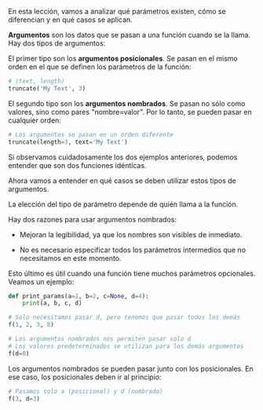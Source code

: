 
En esta lección, vamos a analizar qué parámetros existen, cómo se diferencian y en qué casos se aplican.

**Argumentos** son los datos que se pasan a una función cuando se la llama. Hay dos tipos de argumentos:

El primer tipo son los **argumentos posicionales**. Se pasan en el mismo orden en el que se definen los parámetros de la función:

```python
# (text, length)
truncate('My Text', 3)
```

El segundo tipo son los **argumentos nombrados**. Se pasan no sólo como valores, sino como pares "nombre=valor". Por lo tanto, se pueden pasar en cualquier orden:

```python
# Los argumentos se pasan en un orden diferente
truncate(length=3, text='My Text')
```

Si observamos cuidadosamente los dos ejemplos anteriores, podemos entender que son dos funciones idénticas.

Ahora vamos a entender en qué casos se deben utilizar estos tipos de argumentos.

La elección del tipo de parámetro depende de quién llama a la función.

Hay dos razones para usar argumentos nombrados:

* Mejoran la legibilidad, ya que los nombres son visibles de inmediato.

* No es necesario especificar todos los parámetros intermedios que no necesitamos en este momento.

Esto último es útil cuando una función tiene muchos parámetros opcionales. Veamos un ejemplo:

```python
def print_params(a=1, b=2, c=None, d=4):
    print(a, b, c, d)

# Solo necesitamos pasar d, pero tenemos que pasar todos los demás
f(1, 2, 3, 8)

# Los argumentos nombrados nos permiten pasar solo d
# Los valores predeterminados se utilizan para los demás argumentos
f(d=8)
```

Los argumentos nombrados se pueden pasar junto con los posicionales. En ese caso, los posicionales deben ir al principio:

```python
# Pasamos solo a (posicional) y d (nombrado)
f(3, d=3)
```
